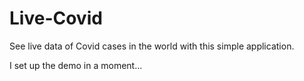 # Live-Covid
See live data of Covid cases in the world with this simple application.

I set up the demo in a moment...
